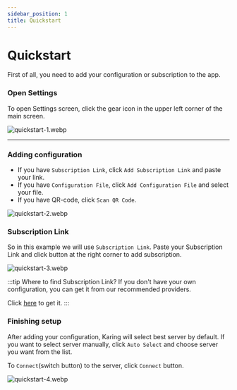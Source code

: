 ```yaml
---
sidebar_position: 1
title: Quickstart
---
```


# Quickstart
First of all, you need to add your configuration or subscription to the app.

### Open Settings

To open Settings screen, click the gear icon in the upper left corner of the main screen.

![quickstart-1.webp](./img/quickstart-1.webp#center)

---

### Adding configuration

- If you have `Subscription Link`, click `Add Subscription Link` and paste your link.
- If you have `Configuration File`, click `Add Configuration File` and select your file.
- If you have QR-code, click `Scan QR Code`.

![quickstart-2.webp](./img/quickstart-2.webp#center)

### Subscription Link

So in this example we will use `Subscription Link`.
Paste your Subscription Link and click button at the right corner to add subscription.

![quickstart-3.webp](./img/quickstart-3.webp#center)

:::tip Where to find Subscription Link?
If you don't have your own configuration, you can get it from our recommended providers.

Click [here](/category/recommended-providers) to get it.
:::

### Finishing setup

After adding your configuration, Karing will select best server by default.
If you want to select server manually, click `Auto Select` and choose server you want from the list.

To `Connect`(switch button) to the server, click `Connect` button.

![quickstart-4.webp](./img/quickstart-4.webp#center)


